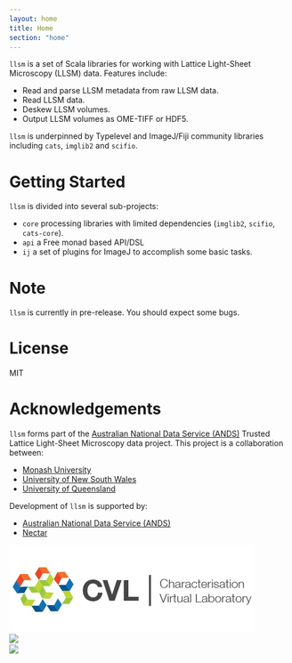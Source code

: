 ```yaml
---
layout: home
title: Home
section: "home"
---
```


`llsm` is a set of Scala libraries for working with Lattice Light-Sheet Microscopy (LLSM) data. Features include:

* Read and parse LLSM metadata from raw LLSM data.
* Read LLSM data.
* Deskew LLSM volumes.
* Output LLSM volumes as OME-TIFF or HDF5.

`llsm` is underpinned by Typelevel and ImageJ/Fiji community libraries including `cats`, `imglib2` and `scifio`.

# Getting Started
`llsm` is divided into several sub-projects:

* `core` processing libraries with limited dependencies (`imglib2`, `scifio`, `cats-core`).
* `api` a Free monad based API/DSL
* `ij` a set of plugins for ImageJ to accomplish some basic tasks.

# Note
`llsm` is currently in pre-release. You should expect some bugs.

# License
MIT

# Acknowledgements

`llsm` forms part of the [Australian National Data Service (ANDS)](http://www.ands.org.au/) Trusted Lattice Light-Sheet Microscopy data project. This project is a collaboration between:

- [Monash University](https://www.monash.edu)
- [University of New South Wales](https://www.unsw.edu.au)
- [University of Queensland](https://www.uq.edu.au)


Development of `llsm` is supported by:

- [Australian National Data Service (ANDS)](http://www.ands.org.au/)
- [Nectar](https://nectar.org.au/)


<div class="row">
	<div class="col-xs-6 col-md-4">
		<div class="logo_container">
			<div class="logo">
			<img src="img/cvl.jpg" />
			</div>
		</div>
	</div>
	<div class="col-xs-6 col-md-4">
		<div class="logo_container">
			<div class="logo">
			<img src="http://www.ands.org.au/__data/assets/image/0013/602311/ands-logo-transparent-background.png" />
			</div>
		</div>
	</div>
	<div class="col-xs-6 col-md-4">
		<div class="logo_container">
			<div class="logo">
			<img src="https://nectar.org.au/wp-content/uploads/2015/10/nectardirectorate-logo.png" />
			</div>
		</div>
	</div>
</div>
